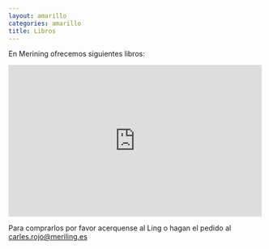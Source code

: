 ```yaml
---
layout: amarillo
categories: amarillo
title: Libros
---
```

En Merining ofrecemos siguientes libros:
<iframe width='500' height='300' frameborder='0' src='https://docs.google.com/spreadsheet/pub?hl=es&hl=es&key=0AngnTJpvFksydDVWVHA4NlVzTUlHU3JBX2stbTBHanc&single=true&gid=0&range=A%2CB&output=html&widget=true'></iframe>

Para comprarlos por favor acerquense al Ling o hagan el pedido al carles.rojo@meriling.es